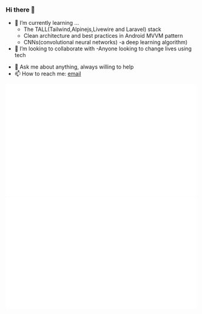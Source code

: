 ### Hi there 👋

<!-- 
**justbriang/justbriang** is a ✨ _special_ ✨ repository because its `README.md` (this file) appears on your GitHub profile. -->
<!-- 
Here are some ideas to get you started: -->

<!-- - 🔭 I’m currently working on ... -->

- 🌱 I’m currently learning ...
    -  The TALL(Tailwind,Alpinejs,Livewire and Laravel) stack
    -  Clean architecture and best practices in Android MVVM pattern
    -  CNNs(convolutional neural networks) -a deep learning algorithm)
- 👯 I’m looking to collaborate with
        -Anyone looking to change lives using tech
<!-- - 🤔 I’m looking for help with ... -->
- 💬 Ask me about anything, always willing to help
- 📫 How to reach me: <a href="mailto: gichuxb@gmail.com">email</a>

<!-- - ⚡ Fun fact: ... -->


![](https://github.com/justbriang/stats/blob/master/generated/overview.svg)
![](https://github.com/justbriang/stats/blob/master/generated/languages.svg)
